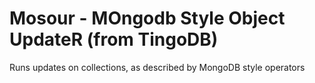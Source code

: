 # Mosour - MOngodb Style Object UpdateR (from TingoDB)

Runs updates on collections, as described by MongoDB style operators
